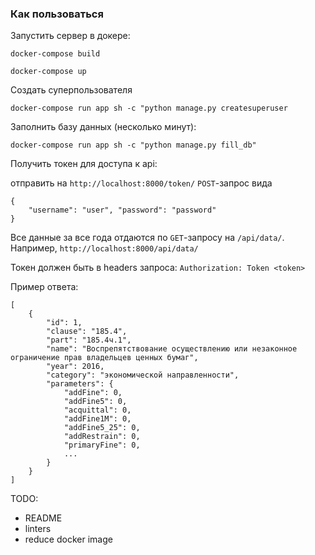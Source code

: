 ### Как пользоваться

Запустить сервер в докере:

`docker-compose build`

`docker-compose up`

Создать суперпользователя

`docker-compose run app sh -c "python manage.py createsuperuser`

Заполнить базу данных (несколько минут):

`docker-compose run app sh -c "python manage.py fill_db"`

Получить токен для доступа к api:

отправить на `http://localhost:8000/token/` `POST`-запрос вида 

```
{
    "username": "user", "password": "password"
}
```

Все данные за все года отдаются по `GET`-запросу на `/api/data/`. Например, `http://localhost:8000/api/data/`

Токен должен быть в headers запроса: `Authorization: Token <token>`

Пример ответа:

```
[
    {
        "id": 1,
        "clause": "185.4",
        "part": "185.4ч.1",
        "name": "Воспрепятствование осуществлению или незаконное ограничение прав владельцев ценных бумаг",
        "year": 2016,
        "category": "экономической направленности",
        "parameters": {
            "addFine": 0,
            "addFine5": 0,
            "acquittal": 0,
            "addFine1M": 0,
            "addFine5_25": 0,
            "addRestrain": 0,
            "primaryFine": 0,
            ...
        }
    }
]
```


TODO:

- README
- linters
- reduce docker image
